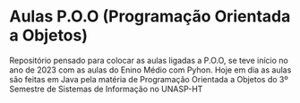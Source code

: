 # Aulas P.O.O (Programação Orientada a Objetos)
Repositório pensado para colocar as aulas ligadas a P.O.O, se teve início no ano de 2023 com as aulas do Enino Médio com Pyhon.
Hoje em dia as aulas são feitas em Java pela matéria de Programação Orientada a Objetos do 3º Semestre de Sistemas de Informação no UNASP-HT
